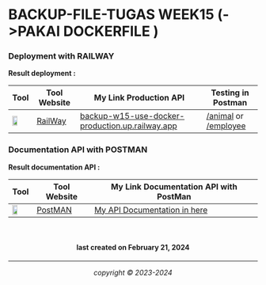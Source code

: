 
# BACKUP-FILE-TUGAS WEEK15 (->PAKAI DOCKERFILE )

### Deployment with RAILWAY

**Result deployment :**

|       Tool     | Tool Website | My Link Production API |Testing in Postman|
|----------------|--------------|------------------------|--------|
|<img width="55%" img src="https://railway.app/brand/logotype-light.png">|[RailWay](https://railway.com/) |[backup-w15-use-docker-production.up.railway.app](https://backup-w15-use-docker-production.up.railway.app)|[/animal]() or [/employee]()|


### Documentation API with POSTMAN

**Result documentation API :**

|       Tool     | Tool Website | My Link Documentation API with PostMan |
|----------------|--------------|------------------------------------|
|<img width="55%" img src="https://w7.pngwing.com/pngs/877/217/png-transparent-postman-logo-tech-companies-thumbnail.png">|[PostMAN](https://postman.com/) |[My API Documentation in here](https://documenter.getpostman.com/view/32137902/2sA2r81iox)|



<br>


<h4 align="center">last created on February 21, 2024</h4>


---


<p align="center"></p>
<p align="center"><i>copyright &copy; 2023-2024</i></p>






